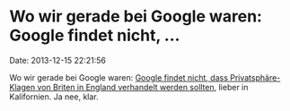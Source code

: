 Wo wir gerade bei Google waren: Google findet nicht, \...
=========================================================

Date: 2013-12-15 22:21:56

Wo wir gerade bei Google waren: [Google findet nicht, dass
Privatsphäre-Klagen von Briten in England verhandelt werden
sollten](http://www.theguardian.com/world/2013/dec/15/google-privacy-claim-uk-british-court-california),
lieber in Kalifornien. Ja nee, klar.
